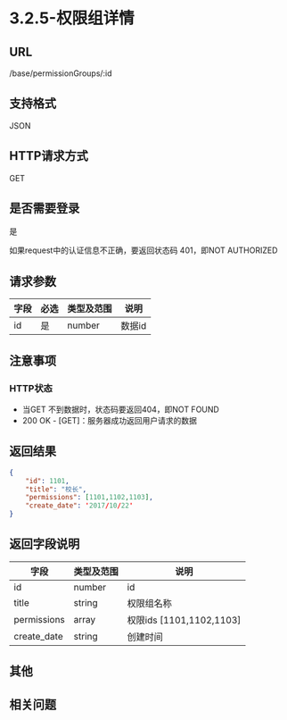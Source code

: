 # 3.2.5-权限组详情

## URL

/base/permissionGroups/:id

## 支持格式

JSON

## HTTP请求方式

GET

## 是否需要登录

是

如果request中的认证信息不正确，要返回状态码 401，即NOT AUTHORIZED

## 请求参数

字段 | 必选 | 类型及范围 | 说明
----|------|----------|-------------
id    |   是   | number    | 数据id

## 注意事项

### HTTP状态

- 当GET 不到数据时，状态码要返回404，即NOT FOUND
- 200 OK - [GET]：服务器成功返回用户请求的数据

## 返回结果

```json
{
    "id": 1101,
    "title": "校长",
    "permissions": [1101,1102,1103],
    "create_date": '2017/10/22'
}
```

## 返回字段说明

字段 | 类型及范围 | 说明
----|----------|-------------
id                      | number     | id
title                   | string     | 权限组名称
permissions             | array      | 权限ids [1101,1102,1103]
create_date             | string     | 创建时间

## 其他

## 相关问题
